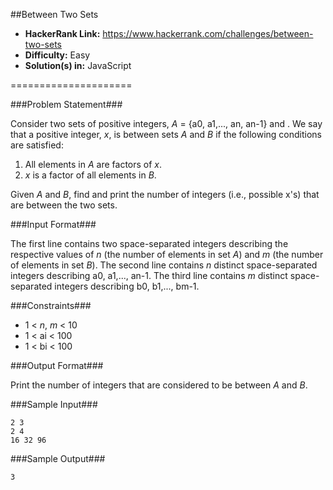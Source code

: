 ##Between Two Sets

* __HackerRank Link:__ https://www.hackerrank.com/challenges/between-two-sets
* __Difficulty:__ Easy
* __Solution(s) in:__ JavaScript

=====================

###Problem Statement###

Consider two sets of positive integers, _A_ = {a0, a1,..., an, an-1} and . We say that a positive integer, _x_, is between sets _A_ and _B_ if the following conditions are satisfied:

1. All elements in _A_ are factors of _x_.
2. _x_ is a factor of all elements in _B_.

Given _A_ and _B_, find and print the number of integers (i.e., possible x's) that are between the two sets.

###Input Format###

The first line contains two space-separated integers describing the respective values of _n_ (the number of elements in set _A_) and _m_ (the number of elements in set _B_). 
The second line contains _n_ distinct space-separated integers describing a0, a1,..., an-1. 
The third line contains _m_ distinct space-separated integers describing b0, b1,..., bm-1.

###Constraints###

* 1 < _n_, _m_ < 10
* 1 < ai < 100
* 1 < bi < 100

###Output Format###

Print the number of integers that are considered to be between _A_ and _B_.

###Sample Input###

```
2 3
2 4
16 32 96
```

###Sample Output###

```
3
```
